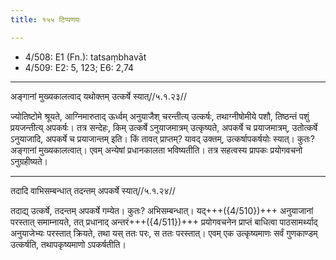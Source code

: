 ```yaml
---
title: १५५ टिप्पणयः

---
```

- 4/508: E1 (Fn.): tatsaṃbhavāt
- 4/509: E2: 5, 123; E6: 2,74

____________________________________________


अङ्गानां मुख्यकालत्वाद् यथोक्तम् उत्कर्षे स्यात्//५.१.२३//

ज्योतिष्टोमे श्रूयते, आग्निमारुताद् ऊर्ध्वम् अनुयाजैश् चरन्तीत्य् उत्कर्षः, तथाग्नीषोमीये पशौ, तिष्ठन्तं पशुं प्रयजन्तीत्य् अपकर्षः। तत्र सन्देहः, किम् उत्कर्षे ऽनुयाजमात्रम् उत्कृष्यते, अपकर्षे च प्रयाजमात्रम्, उतोत्कर्षे ऽनुयाजादि, अपकर्षे च प्रयाजान्तम् इति। किं तावत् प्राप्तम्? यावद् उक्तम्, उत्कर्षापकर्षयोः स्यात्। कुतः? अङ्गानां मुख्यकालत्वात्। एवम् अन्येषां प्रधानकालता भविष्यतीति। तत्र सहत्वस्य प्रापकः प्रयोगवचनो ऽनुग्रहीष्यते।


____________________________________________


तदादि वाभिसम्बन्धात् तदन्तम् अपकर्षे स्यात्//५.१.२४//

तदाद्य् उत्कर्षे, तदन्तम् अपकर्षे गम्येत। कुतः? अभिसम्बन्धात्। यद्+++({4/510})+++ अनुयाजानां परस्तात् समाम्नायते, तत् प्रधानाद् अन्तरं+++({4/511})+++ प्रयोगवचनेन प्राप्तं बाधित्वा पाठसामर्थ्याद् अनुयाजेभ्यः परस्तात् क्रियते, तथा यस् ततः परः, स ततः परस्तात्। एवम् एक उत्कृष्यमाणः सर्वं गुणकाण्डम् उत्कर्षति, तथापकृष्यमाणो ऽपकर्षतीति।